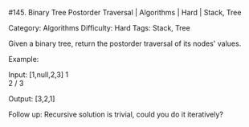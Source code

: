 #145. Binary Tree Postorder Traversal | Algorithms | Hard | Stack, Tree

Category: Algorithms
Difficulty: Hard
Tags: Stack, Tree

Given a binary tree, return the postorder traversal of its nodes' values.

Example:


Input: [1,null,2,3]
   1
    \
     2
    /
   3

Output: [3,2,1]


Follow up: Recursive solution is trivial, could you do it iteratively?

